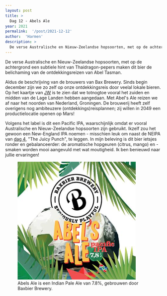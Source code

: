 ```yaml
---
layout: post
title: >
  Dag 12 - Abels Ale
year: 2021
permalink:  '/post/2021-12-12'
author:  'Harmen'
description: >
  De verse Australische en Nieuw-Zeelandse hopsoorten, met op de achtergrond een subtiele hint van Thaidragon-pepers maken dit bier de belichaming van de ontdekkingsreizen van Abel Tasman.
---
```

<p class='intro'><span class='dropcap'>D</span>e verse Australische en Nieuw-Zeelandse hopsoorten, met op de achtergrond een subtiele hint van Thaidragon-pepers maken dit bier de belichaming van de ontdekkingsreizen van Abel Tasman.</p>

Aldus de beschrijving van de brouwers van Bax Brewery. Sinds begin december zijn we zo zelf op onze ontdekkingsreis door veelal lokale bieren. Op het kaartje van [JW](https://esrinederland.maps.arcgis.com/apps/instant/minimalist/index.html?appid=f20561342afa46efbd4c6daf85ee9ab3) is te zien dat we totnogtoe vooral het zuiden en midden van de Lage Landen hebben aangedaan. Met Abel's Ale reizen we af naar het noorden van Nederland, Groningen. De brouwerij heeft zelf overigens nog ambiteuzere (ontdekkings)reisplannen; zij willen in 2049 een productielocatie openen op Mars!

Volgens het label is dit een Pacific IPA, waarschijnlijk omdat er vooral Australische en Nieuw-Zeelandse hopsoorten zijn gebruikt. Ikzelf zou het gewoon een New-England IPA noemen - misschien leuk om naast de NEIPA van [dag 4](https://beercalendar.harmenvanrossum.nl/day/4), "The Juicy Punch", te leggen. In mijn beleving is dit bier ietsjes ronder en gebalanceerder: de aromatische hopgeuren (citrus, mango) en -smaken worden mooi aangevuld met wat moutigheid. Ik ben benieuwd naar jullie ervaringen!

<figure><img src='/assets/img/beer_2021-12-12.jpg' alt=''/> <figcaption>Abels Ale is een Indian Pale Ale van 7.8%, gebrouwen door Baxbier Brewery.</figcaption></figure>

